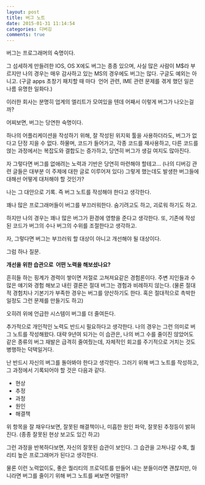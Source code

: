 ```yaml
---
layout: post
title: 버그 노트
date: 2015-01-31 11:14:54
categories: 디버깅
comments: true
---
```

버그는 프로그래머의 숙명이다.

그 섬세하게 만들려한 IOS, OS X에도 버그는 종종 있으며, 사실 많은 사람이 M$라 부르지만 나의 경우는 매우 감사하고 있는 MS의 경우에도 버그는 많다. 구글도 예외는 아니고. (구글 apps 초창기 패치할 때 마다  언어 관련, IME 관련 문제를 겪게 했던 일은 나름 유명한 일화다.)

이러한 회사는 분명히 업계의 엘리트가 모여있을 텐데 어째서 이렇게 버그가 나오는걸까?

어찌보면, 버그는 당연한 숙명이다.

하나의 어플리케이션을 작성하기 위해, 잘 작성된 위지윅 툴을 사용하더라도, 버그가 없다고 단정 지을 수 없다.
하물며, 코드가 들어가고, 각종 코드를 재사용하고, 다른 코드를 얹는 과정에서는 복잡도와 결합도는 증가하고, 당연히 버그가 생길 여지도 많아진다.

자 그렇다면 버그를 없애려는 노력과 기반은 당연히 마련해야 할테고… (나의 디버깅 관련 글들은 대부분 이 주제에 대한 글로 이루어져 있다) 그렇게 했는데도 발생한 버그들에 대해선 어떻게 대처해야 할 것인가?

나는 그 대안으로 기록. 즉 버그 노트를 작성해야 한다고 생각한다.

꽤나 많은 프로그래머들이 버그를 부끄러워한다.
숨기려고도 하고, 괴로워 하기도 하고.

하지만 나의 경우는 꽤나 많은 버그가 환경에 영향을 준다고 생각한다. 또, 기존에 작성된 코드가 버그의 수나 버그의 수위를 조절한다고 생각하고. 

자, 그렇다면 버그는 부끄러워 할 대상이 아니고 개선해야 될 대상이다. 

그럼 하나 질문.

**개선을 위한 습관으로  어떤 노력을 해보셨나요?**

흔히들 하는 핑계가 경력이 쌓이면 저절로 고쳐져요같은 경험론이다.
주변 지인들과 수많은 얘기와 경험 해보고 내린 결론은 절대 버그는 경험과 비례하지 않는다. (물론 절대적 경험치나 기본기가 부족한 경우는 버그를 양산하기도 한다. 혹은 절대적으로 촉박한 일정도 그런 문제를 만들기도 하고)

오히려 위에 언급한 시스템이 버그를 더 줄여든다.

추가적으로 개인적인 노력도 반드시 필요하다고 생각한다.
나의 경우는 그런 의미로 버그 노트를 작성해왔다. 대략 9년여 되가는 이 습관은, 나의 버그 수를 줄이진 않았어도 같은 종류의 버그 재발은 급격히 줄여줬는데, 자체적인 회고를 주기적으로 거치는 것도 병행하는 덕택일거다.

난 반드시 자신의 버그를 돌아봐야 한다고 생각한다.
그러기 위해 버그 노트를 작성하고, 그 과정에서 기록되어야 할 것은 다음과 같다.

* 현상
* 추정
* 과정
* 원인
* 해결책

위 항목을 잘 채우다보면, 잘못된 해결책이나, 미흡한 원인 파악, 잘못된 추정등이 밝혀진다. (종종 잘못된 현상 보고도 있긴 하고)

그런 과정을 반복하다보면, 자신의 잘못된 습관이 보인다. 그 습관을 고쳐나갈 수록, 퀄리티 높은 프로그래머가 된다고 생각한다.

물론 이런 노력없이도, 좋은 퀄리티의 프로덕트를 만들어 내는 분들이라면 괜찮지만, 아니라면 버그를 줄이기 위해 버그 노트를 써보면 어떨까?
